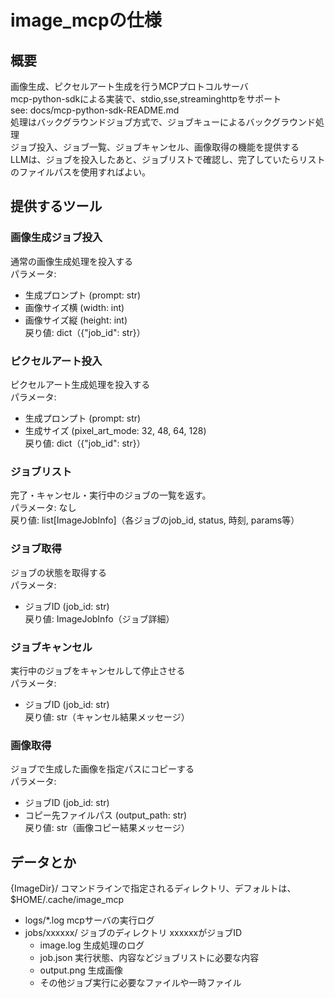 # image_mcpの仕様

## 概要

画像生成、ピクセルアート生成を行うMCPプロトコルサーバ  
mcp-python-sdkによる実装で、stdio,sse,streaminghttpをサポート  
see: docs/mcp-python-sdk-README.md  
処理はバックグラウンドジョブ方式で、ジョブキューによるバックグラウンド処理  
ジョブ投入、ジョブ一覧、ジョブキャンセル、画像取得の機能を提供する  
LLMは、ジョブを投入したあと、ジョブリストで確認し、完了していたらリストのファイルパスを使用すればよい。

## 提供するツール

### 画像生成ジョブ投入

通常の画像生成処理を投入する  
パラメータ:  
- 生成プロンプト (prompt: str)  
- 画像サイズ横 (width: int)  
- 画像サイズ縦 (height: int)  
戻り値: dict（{"job_id": str}）

### ピクセルアート投入

ピクセルアート生成処理を投入する  
パラメータ:  
- 生成プロンプト (prompt: str)  
- 生成サイズ (pixel_art_mode: 32, 48, 64, 128)  
戻り値: dict（{"job_id": str}）

### ジョブリスト

完了・キャンセル・実行中のジョブの一覧を返す。  
パラメータ: なし  
戻り値: list[ImageJobInfo]（各ジョブのjob_id, status, 時刻, params等）

### ジョブ取得

ジョブの状態を取得する  
パラメータ:  
- ジョブID (job_id: str)  
戻り値: ImageJobInfo（ジョブ詳細）

### ジョブキャンセル

実行中のジョブをキャンセルして停止させる  
パラメータ:  
- ジョブID (job_id: str)  
戻り値: str（キャンセル結果メッセージ）

### 画像取得

ジョブで生成した画像を指定パスにコピーする  
パラメータ:  
- ジョブID (job_id: str)  
- コピー先ファイルパス (output_path: str)  
戻り値: str（画像コピー結果メッセージ）

## データとか

{ImageDir}/ コマンドラインで指定されるディレクトリ、デフォルトは、$HOME/.cache/image_mcp  
  - logs/*.log  mcpサーバの実行ログ  
  - jobs/xxxxxx/  ジョブのディレクトリ xxxxxxがジョブID  
    - image.log  生成処理のログ  
    - job.json   実行状態、内容などジョブリストに必要な内容  
    - output.png 生成画像  
    - その他ジョブ実行に必要なファイルや一時ファイル

